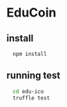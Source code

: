 EduCoin
======

install
-------
```bash
  npm install
```
running test
-----------
```bash
  cd edu-ico
  truffle test
```
